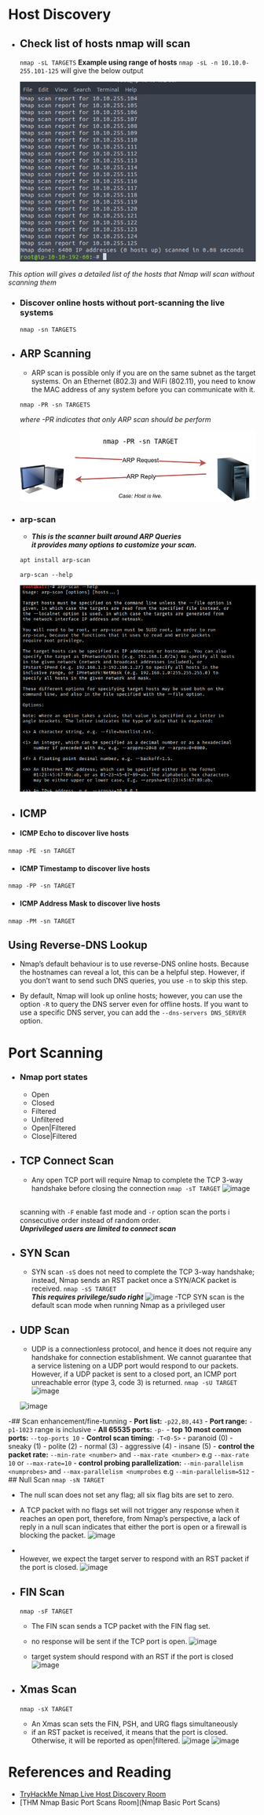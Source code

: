 # Host Discovery
  - ## Check list of hosts nmap will scan
    ```nmap -sL TARGETS```
    **Example using range of hosts**
    ```nmap -sL -n 10.10.0-255.101-125``` will give the below output

      ![](./images/nmap1.png)

   *This option will gives a detailed list of the hosts that Nmap will scan without scanning them*
  
  - ### Discover online hosts without port-scanning the live systems
    ```
    nmap -sn TARGETS
    ```
 
  - ## ARP Scanning
    - ARP scan is possible only if you are on the same subnet as the target systems. On an Ethernet (802.3) and WiFi (802.11), you need to know the MAC address of any system before you can communicate with it. 
    ```
    nmap -PR -sn TARGETS  
    ```
    *where -PR indicates that only ARP scan should be perform*
    
      ![](./images/arp.png)
    
  - ### arp-scan
    - ***This is the scanner built around ARP Queries<br> it provides many options to customize your scan.***
    ```
    apt install arp-scan
    ```
    ```
    arp-scan --help
    ```
    ![](./images/arp2.png)
    
  - ## ICMP 
  
   - #### ICMP Echo to discover live hosts
  ```
  nmap -PE -sn TARGET
  ```
   - #### ICMP Timestamp to discover live hosts
  ```
  nmap -PP -sn TARGET
  ```
   - #### ICMP Address Mask to discover live hosts
  ```
  nmap -PM -sn TARGET
  ```
 
  ## Using Reverse-DNS Lookup
   - Nmap’s default behaviour is to use reverse-DNS online hosts. Because the hostnames can reveal a lot, this can be a helpful step. However, if you don’t want to send such DNS queries, you use `-n` to skip this step.

   - By default, Nmap will look up online hosts; however, you can use the option `-R` to query the DNS server even for offline hosts. If you want to use a specific DNS server, you can add the `--dns-servers DNS_SERVER` option.

# Port Scanning
- ### Nmap port states
  - Open
  - Closed
  - Filtered
  - Unfiltered
  - Open|Filtered
  - Close|Filtered
  
 - ## TCP Connect Scan
    - Any open TCP port will require Nmap to complete the TCP 3-way handshake before closing the connection
      `nmap -sT TARGET`
 ![image](https://user-images.githubusercontent.com/16500435/167274350-a98bad48-d14e-49cd-93b4-e10fce492ca0.png)


    <br>scanning with `-F` enable fast mode and `-r` option scan the ports i consecutive order instead of random order.<br>
    ***Unprivileged users are limited to connect scan***
 
 - ## SYN Scan
     - SYN scan `-sS` does not need to complete the TCP 3-way handshake; instead, Nmap sends an RST packet once a SYN/ACK packet is received.
     `nmap -sS TARGET` <br>
      ***This requires privilege/sudo right***
![image](https://user-images.githubusercontent.com/16500435/167274547-bb79d386-a2dc-426b-8207-e73d63b531be.png)
   -TCP SYN scan is the default scan mode when running Nmap as a privileged user 

- ## UDP Scan
   - UDP is a connectionless protocol, and hence it does not require any handshake for connection establishment. We cannot guarantee that a service listening on a UDP port would respond to our packets. However, if a UDP packet is sent to a closed port, an ICMP port unreachable error (type 3, code 3) is returned. 
  `nmap -sU TARGET` <br>
  ![image](https://user-images.githubusercontent.com/16500435/167274813-cda90e06-2bc7-46c8-98d6-e81ba5494a71.png)
  
  ![image](https://user-images.githubusercontent.com/16500435/167274824-0bb70623-c083-41e7-8c57-0b0fe42724c3.png)
  
 -## Scan enhancement/fine-tunning
    - **Port list:** `-p22,80,443`
    - **Port range:** `-p1-1023` range is inclusive
    - **All 65535 ports:** `-p-`
    - **top 10 most common ports:** `--top-ports 10`
    - **Control scan timing:** `-T<0-5>` 
      - paranoid (0)
      - sneaky (1)
      - polite (2)
      - normal (3)
      - aggressive (4)
      - insane (5)
    - **control the packet rate:** `--min-rate <number>` and `--max-rate <number>` e.g `--max-rate 10` or `--max-rate=10`
    - **control probing parallelization:** `--min-parallelism <numprobes>` and `--max-parallelism <numprobes` e.g `--min-parallelism=512`
 -## Null Scan
    `nmap -sN TARGET`
   - The null scan does not set any flag; all six flag bits are set to zero.
   - A TCP packet with no flags set will not trigger any response when it reaches an open port, therefore, from Nmap’s perspective, a lack of reply in a null scan indicates that either the port is open or a firewall is blocking the packet. 
   ![image](https://user-images.githubusercontent.com/16500435/167275630-b8ee1d11-1b0d-4d45-bd1d-8a06f4ed8479.png)
   
   - <br>However, we expect the target server to respond with an RST packet if the port is closed.
   ![image](https://user-images.githubusercontent.com/16500435/167275653-877787bb-3001-4223-b74c-9e8ff91dc007.png)
   
 - ## FIN Scan
    `nmap -sF TARGET`
    - The FIN scan sends a TCP packet with the FIN flag set. 
    - no response will be sent if the TCP port is open.
  ![image](https://user-images.githubusercontent.com/16500435/167275697-5774b52a-c208-4aab-b39f-f32263d7d0db.png)

   - target system should respond with an RST if the port is closed
  ![image](https://user-images.githubusercontent.com/16500435/167275702-82c24165-f338-484f-8f88-19eb3f7365fa.png)

 - ## Xmas Scan
    `nmap -sX TARGET`
    - An Xmas scan sets the FIN, PSH, and URG flags simultaneously
    -  if an RST packet is received, it means that the port is closed. Otherwise, it will be reported as open|filtered.
    ![image](https://user-images.githubusercontent.com/16500435/167275728-75098f46-7959-4985-a678-d75a2c196e71.png)
    ![image](https://user-images.githubusercontent.com/16500435/167275750-4f5b22e0-9322-4d14-b1e4-344fcde38bae.png)


    
    
# References and Reading
  - [TryHackMe Nmap Live Host Discovery Room](https://tryhackme.com/room/nmap01)
  -  [THM Nmap Basic Port Scans Room](Nmap Basic Port Scans)
